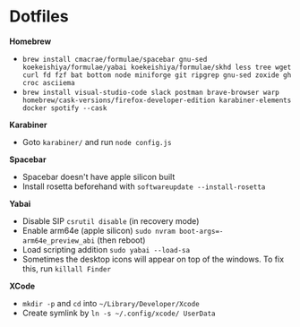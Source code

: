 # Dotfiles

**Homebrew**
- `brew install cmacrae/formulae/spacebar gnu-sed koekeishiya/formulae/yabai koekeishiya/formulae/skhd less tree wget curl fd fzf bat bottom node miniforge git ripgrep gnu-sed zoxide gh croc asciiema`
- `brew install visual-studio-code slack postman brave-browser warp homebrew/cask-versions/firefox-developer-edition karabiner-elements docker spotify --cask`

**Karabiner**
- Goto `karabiner/` and run `node config.js`

**Spacebar**
- Spacebar doesn't have apple silicon built
- Install rosetta beforehand with `softwareupdate --install-rosetta`

**Yabai**
- Disable SIP `csrutil disable` (in recovery mode)
- Enable arm64e (apple silicon) `sudo nvram boot-args=-arm64e_preview_abi` (then reboot)
- Load scripting addition `sudo yabai --load-sa`
- Sometimes the desktop icons will appear on top of the windows. To fix this, run `killall Finder`

**XCode**
- `mkdir -p` and `cd` into `~/Library/Developer/Xcode`
- Create symlink by `ln -s ~/.config/xcode/ UserData`

